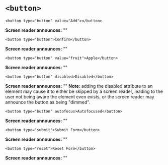 # `<button>`

    <button type="button" value="Add"></button>

**Screen reader announces:** ""

    <button type="button">Confirm</button>

**Screen reader announces:** ""

    <button type="button" value="fruit">Apple</button>

**Screen reader announces:** ""

    <button type="button" disabled>Disabled</button>

**Screen reader announces:** ""
**Note:** adding the disabled attribute to an element may cause it to either be skipped by a screen reader, leading to the user not being aware the element even exists, or the screen reader may announce the button as being "dimmed".

    <button type="button" autofocus>Autofocused</button>

**Screen reader announces:** ""

    <button type="submit">Submit Form</button>

**Screen reader announces:** ""

    <button type="reset">Reset Form</button>

**Screen reader announces:** ""
